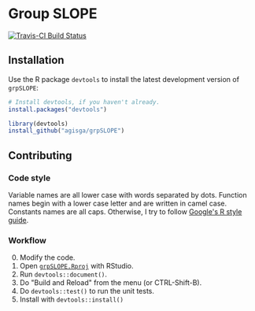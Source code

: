 # Group SLOPE

[![Travis-CI Build Status](https://travis-ci.com/agisga/grpSLOPE.svg?branch=master)](https://travis-ci.com/agisga/grpSLOPE)

## Installation

Use the R package `devtools` to install the latest development version of `grpSLOPE`:

```R
# Install devtools, if you haven't already.
install.packages("devtools")

library(devtools)
install_github("agisga/grpSLOPE")
```

## Contributing

### Code style

Variable names are all lower case with words separated by dots.
Function names begin with a lower case letter and are written in camel case.
Constants names are all caps.
Otherwise, I try to follow [Google's R style guide](https://google.github.io/styleguide).

### Workflow

0. Modify the code.
1. Open [`grpSLOPE.Rproj`](https://github.com/agisga/grpSLOPE/blob/master/grpSLOPE.Rproj) with RStudio.
2. Run `devtools::document()`.
3. Do "Build and Reload" from the menu (or CTRL-Shift-B).
4. Do `devtools::test()` to run the unit tests.
5. Install with `devtools::install()`
